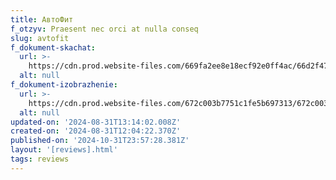 ```yaml
---
title: АвтоФит
f_otzyv: Praesent nec orci at nulla conseq
slug: avtofit
f_dokument-skachat:
  url: >-
    https://cdn.prod.website-files.com/669fa2ee8e18ecf92e0ff4ac/66d2f47dc73fcd2173a7ff33_image11.jpeg
  alt: null
f_dokument-izobrazhenie:
  url: >-
    https://cdn.prod.website-files.com/672c003b7751c1fe5b697313/672c003b7751c1fe5b69743a_%D0%9E%D1%82%D0%B7%D1%8B%D0%B2-%D0%B7%D0%B0%D0%B1%D0%B8%D0%B2%D0%BA%D0%B0.jpg
  alt: null
updated-on: '2024-08-31T13:14:02.008Z'
created-on: '2024-08-31T12:04:22.370Z'
published-on: '2024-10-31T23:57:28.381Z'
layout: '[reviews].html'
tags: reviews
---
```




